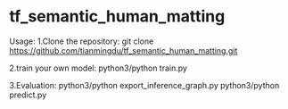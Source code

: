 # tf_semantic_human_matting

Usage:
1.Clone the repository:
git clone https://github.com/tianmingdu/tf_semantic_human_matting.git

2.train your own model:
python3/python train.py

3.Evaluation:
python3/python export_inference_graph.py
python3/python predict.py
